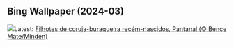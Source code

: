 ## Bing Wallpaper (2024-03)
![](https://www.bing.com/th?id=OHR.Owlchicks_PT-BR1285033341_UHD.jpg&w=1000)Latest: [Filhotes de coruja-buraqueira recém-nascidos, Pantanal (© Bence Mate/Minden)](https://www.bing.com/th?id=OHR.Owlchicks_PT-BR1285033341_UHD.jpg)